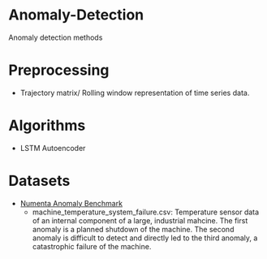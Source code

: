 # Anomaly-Detection
Anomaly detection methods

# Preprocessing
* Trajectory matrix/ Rolling window representation of time series data.

# Algorithms
* LSTM Autoencoder

# Datasets
* [Numenta Anomaly Benchmark](https://github.com/numenta/NAB)
    * machine_temperature_system_failure.csv: Temperature sensor data of an internal component of a large, industrial mahcine. The first anomaly is a planned shutdown of the machine. The second anomaly is difficult to detect and directly led to the third anomaly, a catastrophic failure of the machine.

